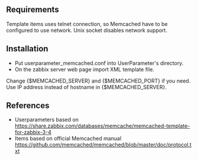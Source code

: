 ## Requirements
Template items uses telnet connection, so Memcached have to be configured to use network.
Unix socket disables network support.

## Installation
- Put userparameter_memcached.conf into UserParameter's directory.
- On the zabbix server web page import XML template file.

Change {$MEMCACHED_SERVER} and {$MEMCACHED_PORT} if you need.
Use IP address instead of hostname in {$MEMCACHED_SERVER}.

## References
- Userparameters based on https://share.zabbix.com/databases/memcache/memcached-template-for-zabbix-3-4
- Items based on official Memcached manual https://github.com/memcached/memcached/blob/master/doc/protocol.txt

